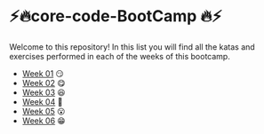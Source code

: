  # ⚡🔥core-code-BootCamp 🔥⚡

Welcome to this repository!
In this list you will find all the katas and exercises performed in each of the weeks of this bootcamp.
- [Week 01](./Weeks/Week01) 😏
- [Week 02](./Weeks/Week02) 😋
- [Week 03](./Weeks/Week03) 😆
- [Week 04](./Weeks/Week04) 🤗
- [Week 05](./Weeks/Week05) 😮
- [Week 06](./Weeks/Week06) 😁



